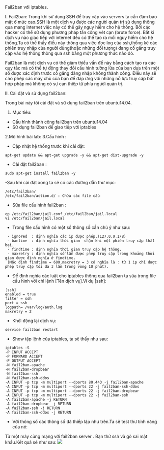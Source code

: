 Fail2ban với iptables.

I. Fail2ban:
Trong khi sử dụng SSH để truy cập vào servers ta cần đảm bảo mật ở mức cao.SSH là một dịch vụ được các  người quản trị sử dụng thông qua mạng internet  việc này có thể gây nguy hiểm cho hệ thống. Bởi các hacker có thể sử dụng phương pháp tấn công vét cạn (brute force).
Bất kì dịch vụ nào  giao tiếp với internet đều có thể tạo ra mối nguy hiểm cho hệ thống.Ta có thể thấy điều này thông qua việc đọc log của ssh,thống kê các phiên truy  nhập của người dùng(hoặc những đối tượng) đang cố gắng truy cập vào hệ thống thông qua ssh bằng một phương thức nào đó.

Fail2ban là một dịch vụ có thể giảm thiểu vấn đề này bằng cách tạo ra các quy tắc mà có thể tự động thay đổi cấu hình tường lửa của bạn dựa trên một số được xác định trước cố gắng đăng nhập không thành công. Điều này sẽ cho phép các máy chủ của bạn để đáp ứng với những nỗ lực truy cập bất hợp pháp mà không có sự can thiệp từ  phía người quản trị.

II. Cài đặt và sử dụng fail2ban:

Trong bài này tôi  cài đặt và sử dụng fail2ban trên ubuntu14.04.

1. Mục tiêu:
 - Cấu hình thành công fail2ban trên ubuntu14.04
 - Sử dụng fail2ban để giao tiếp với iptables

2.Mô hình bài lab:
3.Cấu hình :

- Cập nhật hệ thống trước khi cài đặt:
```
apt-get update && apt-get upgrade -y && apt-get dist-upgrade -y
```
- Cài đặt fail2ban :
```
sudo apt-get install fail2ban -y
```
-Sau khi cài đặt xong ta sẽ có các đường dẫn thư mục:
```
/etc/fail2ban/
/etc/fail2ban/action.d/ : Chứa các file cấu 
```
- Sửa file cấu hình fail2ban :
```
cp /etc/fail2ban/jail.conf /etc/fail2ban/jail.local
vi /etc/fail2ban/jail.local
```
- Trong file cấu hình có một số thông số cần chú ý như sau:
```
 - ignored 	: định nghĩa các ip được phép.(127.0.0.1/8)
 - bantime 	: định nghĩa thời gian  chặn khi một phiên truy cập thất bại.
 - findtime : định nghĩa thời gian truy cập hệ thông.
 - maxretry : định nghĩa số lần được phép truy cập trong khoảng thời gian được định nghĩa ở findtime.
 (Mặc định findtime = 600,maxretry = 3 có nghĩa là : từ 1 ip chỉ được phép truy cập tối đa 3 lần trong vòng 10 phút).
```
- Để định nghĩa các luật cho iptables thông qua fail2ban ta sửa trong file cấu hình với chỉ lệnh [Tên dịch vụ].Ví dụ [ssh]:
```
[ssh]
enabled = true
filter = ssh
port = ssh
logpath= /var/log/auth.log
maxretry = 2
```
- Khởi động lại dịch vụ:
```
service fail2ban restart
```
- Show tập lệnh của iptables, ta sẽ thấy như sau:
```
iptables -S 
-P INPUT ACCEPT
-P FORWARD ACCEPT
-P OUTPUT ACCEPT
-N fail2ban-apache
-N fail2ban-dropbear
-N fail2ban-ssh
-N fail2ban-ssh-ddos
-A INPUT -p tcp -m multiport --dports 80,443 -j fail2ban-apache
-A INPUT -p tcp -m multiport --dports 22 -j fail2ban-ssh-ddos
-A INPUT -p tcp -m multiport --dports 22 -j fail2ban-dropbear
-A INPUT -p tcp -m multiport --dports 22 -j fail2ban-ssh
-A fail2ban-apache -j RETURN
-A fail2ban-dropbear -j RETURN
-A fail2ban-ssh -j RETURN
-A fail2ban-ssh-ddos -j RETURN
```
- Với thông số các thông số đã thiếp lập như trên.Ta sẽ test thư tính năng của nó:

Từ một máy cùng mạng với fail2ban server . Bạn thử  ssh và gõ sai mật khẩu.Kết quả sẽ như sau:
<img src="http://i.imgur.com/pDnnzMR.png">

